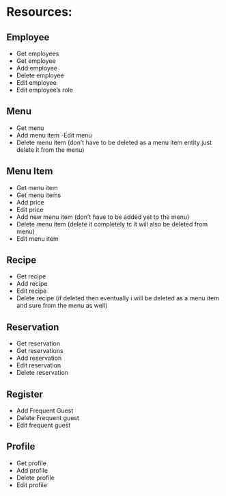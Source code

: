 # Resources:

## Employee
- Get employees
- Get employee
- Add employee
- Delete employee
- Edit employee
- Edit employee’s role

## Menu
- Get menu
- Add menu item
-Edit menu
- Delete menu item (don’t have to be deleted as a menu item entity just delete it from the menu)

## Menu Item
- Get menu item
- Get menu items
- Add price
- Edit price
- Add new menu item (don’t have to be added yet to the menu)
- Delete menu item (delete it completely tc it will also be deleted from menu)
- Edit menu item

## Recipe
- Get recipe
- Add recipe
- Edit recipe
- Delete recipe (if deleted then eventually i will be deleted as a menu item and sure from the menu as well)

## Reservation
- Get reservation
- Get reservations
- Add reservation
- Edit reservation
- Delete reservation

## Register
- Add Frequent Guest
- Delete Frequent guest
- Edit frequent guest

## Profile
- Get profile
- Add profile
- Delete profile
- Edit profile